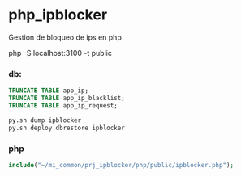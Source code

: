 # php_ipblocker
Gestion de bloqueo de ips en php  

php -S localhost:3100 -t public

### db:
```sql
TRUNCATE TABLE app_ip;
TRUNCATE TABLE app_ip_blacklist;
TRUNCATE TABLE app_ip_request;
```
```s
py.sh dump ipblocker
py.sh deploy.dbrestore ipblocker
```
### php
```php
include("~/mi_common/prj_ipblocker/php/public/ipblocker.php");
```